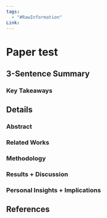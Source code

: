 ```yaml
---
tags:
  - "#RawInformation"
Link:
---
```


# Paper test

## 3-Sentence Summary


### Key Takeaways

## Details
### Abstract

### Related Works

### Methodology

### Results + Discussion

### Personal Insights + Implications

## References

